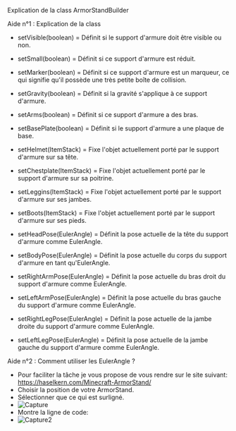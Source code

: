 Explication de la class ArmorStandBuilder

Aide n°1 : Explication de la class
- setVisible(boolean) = Définit si le support d'armure doit être visible ou non.
- setSmall(boolean) = Définit si ce support d'armure est réduit.
- setMarker(boolean) = Définit si ce support d'armure est un marqueur, ce qui signifie qu'il possède une très petite boîte de collision.
- setGravity(boolean) = Définit si la gravité s'applique à ce support d'armure.
- setArms(boolean) = Définit si ce support d'armure a des bras.
- setBasePlate(boolean) = Définit si le support d'armure a une plaque de base.

- setHelmet(ItemStack) = Fixe l'objet actuellement porté par le support d'armure sur sa tête.
- setChestplate(ItemStack) = Fixe l'objet actuellement porté par le support d'armure sur sa poitrine.
- setLeggins(ItemStack) = Fixe l'objet actuellement porté par le support d'armure sur ses jambes.
- setBoots(ItemStack) = Fixe l'objet actuellement porté par le support d'armure sur ses pieds.

- setHeadPose(EulerAngle) = Définit la pose actuelle de la tête du support d'armure comme EulerAngle.
- setBodyPose(EulerAngle) = Définit la pose actuelle du corps du support d'armure en tant qu'EulerAngle.
- setRightArmPose(EulerAngle) = Définit la pose actuelle du bras droit du support d'armure comme EulerAngle.
- setLeftArmPose(EulerAngle) = Définit la pose actuelle du bras gauche du support d'armure comme EulerAngle.
- setRightLegPose(EulerAngle) = Définit la pose actuelle de la jambe droite du support d'armure comme EulerAngle.
- setLeftLegPose(EulerAngle) = Définit la pose actuelle de la jambe gauche du support d'armure comme EulerAngle.


Aide n°2 : Comment utiliser les EulerAngle ?

 - Pour faciliter la tâche je vous propose de vous rendre sur le site suivant: https://haselkern.com/Minecraft-ArmorStand/
 - Choisir la position de votre ArmorStand.
 - Sélectionner que ce qui est surligné.
 - ![Capture](https://github.com/LaidGeau/ArmorStandBuilder-1.8/assets/141764960/4ff0db2b-46a3-4243-81e1-e8398304ed93)
 - Montre la ligne de code:
 - ![Capture2](https://github.com/LaidGeau/ArmorStandBuilder-1.8/assets/141764960/3baff8af-d2be-4097-be9f-f5153fa5433e)
